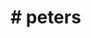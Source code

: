 <h1># peters</ h1>
<head>
<title> my frirst web design</ title>
</ head>
My first github page repository
